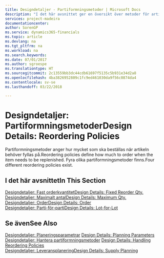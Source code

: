 ```yaml
---
title: Designdetaljer - Partiformningsmetoder | Microsoft Docs
description: "I det här avsnittet ger en översikt över metoder för artikelåteranskaffning."
services: project-madeira
documentationcenter: 
author: SorenGP
ms.service: dynamics365-financials
ms.topic: article
ms.devlang: na
ms.tgt_pltfrm: na
ms.workload: na
ms.search.keywords: 
ms.date: 07/01/2017
ms.author: sgroespe
ms.translationtype: HT
ms.sourcegitcommit: 2c13559bb3dc44cdb61697f5135c5b931e34d2a8
ms.openlocfilehash: 4ba3826952809c1fc9ed461030da9f56c0874da4
ms.contentlocale: sv-se
ms.lasthandoff: 03/22/2018

---
```

# <a name="design-details-reordering-policies"></a><span data-ttu-id="ad14b-103">Designdetaljer: Partiformningsmetoder</span><span class="sxs-lookup"><span data-stu-id="ad14b-103">Design Details: Reordering Policies</span></span>
<span data-ttu-id="ad14b-104">Partiformningsmetoder anger hur mycket som ska beställas när artikeln behöver fyllas på.</span><span class="sxs-lookup"><span data-stu-id="ad14b-104">Reordering policies define how much to order when the item needs to be replenished.</span></span> <span data-ttu-id="ad14b-105">Fyra olika partiformningsmetoder finns.</span><span class="sxs-lookup"><span data-stu-id="ad14b-105">Four different reordering policies exist.</span></span>  

## <a name="in-this-section"></a><span data-ttu-id="ad14b-106">I det här avsnittet</span><span class="sxs-lookup"><span data-stu-id="ad14b-106">In This Section</span></span>  
[<span data-ttu-id="ad14b-107">Designdetaljer: Fast orderkvantitet</span><span class="sxs-lookup"><span data-stu-id="ad14b-107">Design Details: Fixed Reorder Qty.</span></span>](design-details-fixed-reorder-qty.md)  
[<span data-ttu-id="ad14b-108">Designdetaljer: Maximalt antal</span><span class="sxs-lookup"><span data-stu-id="ad14b-108">Design Details: Maximum Qty.</span></span>](design-details-maximum-qty.md)  
[<span data-ttu-id="ad14b-109">Designdetaljer: Order</span><span class="sxs-lookup"><span data-stu-id="ad14b-109">Design Details: Order</span></span>](design-details-order.md)  
[<span data-ttu-id="ad14b-110">Designdetaljer: Parti-för-parti</span><span class="sxs-lookup"><span data-stu-id="ad14b-110">Design Details: Lot-for-Lot</span></span>](design-details-lot-for-lot.md)  

## <a name="see-also"></a><span data-ttu-id="ad14b-111">Se även</span><span class="sxs-lookup"><span data-stu-id="ad14b-111">See Also</span></span>  
<span data-ttu-id="ad14b-112">[Designdetaljer: Planeringsparametrar](design-details-planning-parameters.md) </span><span class="sxs-lookup"><span data-stu-id="ad14b-112">[Design Details: Planning Parameters](design-details-planning-parameters.md) </span></span>  
<span data-ttu-id="ad14b-113">[Designdetaljer: Hantera partiformningsmetoder](design-details-handling-reordering-policies.md) </span><span class="sxs-lookup"><span data-stu-id="ad14b-113">[Design Details: Handling Reordering Policies](design-details-handling-reordering-policies.md) </span></span>  
[<span data-ttu-id="ad14b-114">Designdetaljer: Leveransplanering</span><span class="sxs-lookup"><span data-stu-id="ad14b-114">Design Details: Supply Planning</span></span>](design-details-supply-planning.md)

